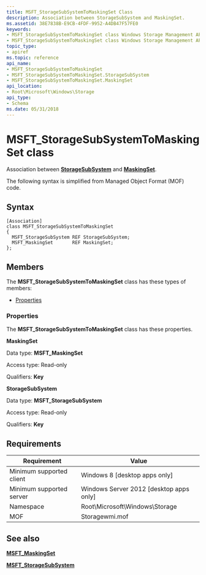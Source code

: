 ```yaml
---
title: MSFT_StorageSubSystemToMaskingSet Class
description: Association between StorageSubSystem and MaskingSet.
ms.assetid: 38E7838B-E9CB-4FDF-9952-A4DB47F57FE0
keywords:
- MSFT_StorageSubSystemToMaskingSet class Windows Storage Management API
- MSFT_StorageSubSystemToMaskingSet class Windows Storage Management API , described
topic_type:
- apiref
ms.topic: reference
api_name:
- MSFT_StorageSubSystemToMaskingSet
- MSFT_StorageSubSystemToMaskingSet.StorageSubSystem
- MSFT_StorageSubSystemToMaskingSet.MaskingSet
api_location:
- Root\Microsoft\Windows\Storage
api_type:
- Schema
ms.date: 05/31/2018
---
```


# MSFT\_StorageSubSystemToMaskingSet class

Association between [**StorageSubSystem**](msft-storagesubsystem.md) and [**MaskingSet**](msft-maskingset.md).

The following syntax is simplified from Managed Object Format (MOF) code.

## Syntax

``` syntax
[Association]
class MSFT_StorageSubSystemToMaskingSet
{
  MSFT_StorageSubSystem REF StorageSubSystem;
  MSFT_MaskingSet       REF MaskingSet;
};
```

## Members

The **MSFT\_StorageSubSystemToMaskingSet** class has these types of members:

-   [Properties](#properties)

### Properties

The **MSFT\_StorageSubSystemToMaskingSet** class has these properties.

 

**MaskingSet**
   

Data type: **MSFT\_MaskingSet**
 

Access type: Read-only
 

Qualifiers: **Key**
 

 

**StorageSubSystem**
   

Data type: **MSFT\_StorageSubSystem**
 

Access type: Read-only
 

Qualifiers: **Key**
 

 

## Requirements



| Requirement | Value |
|-------------------------------------|-------------------------------------------------------------------------------------------|
| Minimum supported client | Windows 8 \[desktop apps only\]                                                |
| Minimum supported server | Windows Server 2012 \[desktop apps only\]                                      |
| Namespace                | Root\\Microsoft\\Windows\\Storage                                              |
| MOF                      |  Storagewmi.mof  |



## See also

 

[**MSFT\_MaskingSet**](msft-maskingset.md)
 

[**MSFT\_StorageSubSystem**](msft-storagesubsystem.md)
 

 

 





